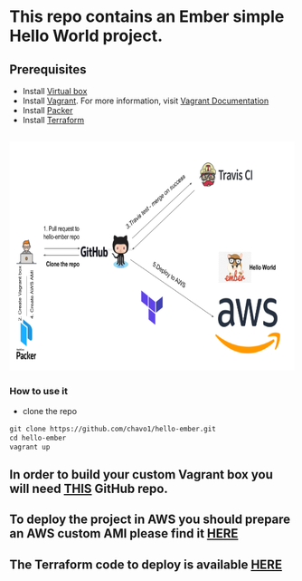 # This repo contains an Ember simple Hello World project.

## Prerequisites
- Install [Virtual box](https://www.virtualbox.org/wiki/Downloads)
- Install [Vagrant](https://www.vagrantup.com). For more information, visit [Vagrant Documentation](https://docs.vagrantup.com/v2/)
- Install [Packer](http://www.packer.io)
- Install [Terraform](https://www.terraform.io/)
## 

<img src="screenshots/diagram.png" width="720" height="405">


### How to use it
- clone the repo
```
git clone https://github.com/chavo1/hello-ember.git
cd hello-ember
vagrant up
```
## In order to build your custom Vagrant box you will need [THIS](https://github.com/chavo1/packer-vagrant-ember) GitHub repo.
## To deploy the project in AWS you should prepare an AWS custom AMI please find it [HERE](https://github.com/chavo1/packer-ami-ember)
## The Terraform code to deploy is available [HERE](https://github.com/chavo1/terraform-ember-aws)

